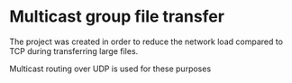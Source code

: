 
# Multicast group file transfer

The project was created in order to reduce the network load compared to TCP during transferring large files.

Multicast routing over UDP is used for these purposes

